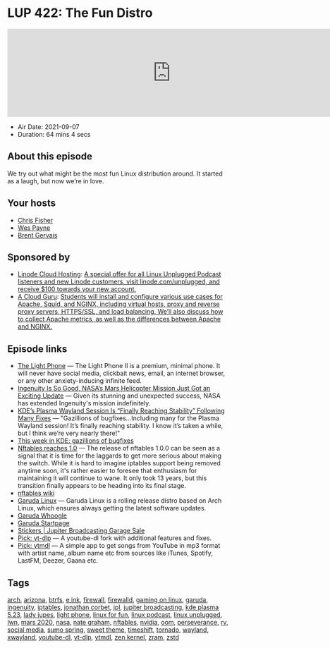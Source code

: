 # LUP 422: The Fun Distro

<iframe src="https://player.fireside.fm/v2/RUkczH-V+TA7LV3vx?theme=dark" width="740" height="200" frameborder="0" scrolling="no"></iframe>

* Air Date: 2021-09-07
* Duration: 64 mins 4 secs

## About this episode

We try out what might be the most fun Linux distribution around. It started as a laugh, but now we’re in love.

## Your hosts
* [Chris Fisher](https://linuxunplugged.com/hosts/chrislas)
* [Wes Payne](https://linuxunplugged.com/hosts/wes)
* [Brent Gervais](https://linuxunplugged.com/guests/brentgervais)

## Sponsored by

  * [Linode Cloud Hosting](https://linode.com/unplugged): [A special offer for all Linux Unplugged Podcast listeners and new Linode customers, visit linode.com/unplugged, and receive $100 towards your new account. ](https://linode.com/unplugged)
  * [A Cloud Guru](https://learn.acloud.guru/course/21d201a8-1ec5-4076-bd74-8836d87cb9f1/overview/?utm_source=jupiter&utm_medium=cpc): [Students will install and configure various use cases for Apache, Squid, and NGINX, including virtual hosts, proxy and reverse proxy servers, HTTPS/SSL, and load balancing. We’ll also discuss how to collect Apache metrics, as well as the differences between Apache and NGINX.](https://learn.acloud.guru/course/21d201a8-1ec5-4076-bd74-8836d87cb9f1/overview/?utm_source=jupiter&utm_medium=cpc)



## Episode links

  * [The Light Phone](https://www.thelightphone.com/ "The Light Phone") — The Light Phone II is a premium, minimal phone. It will never have social media, clickbait news, email, an internet browser, or any other anxiety-inducing infinite feed.
  * [Ingenuity Is So Good, NASA’s Mars Helicopter Mission Just Got an Exciting Update](https://www.sciencealert.com/remember-nasa-s-little-mars-copter-it-s-still-going-strong "Ingenuity Is So Good, NASA’s Mars Helicopter Mission Just Got an Exciting Update") — Given its stunning and unexpected success, NASA has extended Ingenuity's mission indefinitely.
  * [KDE’s Plasma Wayland Session Is “Finally Reaching Stability” Following Many Fixes](https://www.phoronix.com/scan.php?page=news_item&px=KDE-Wayland-Reach-Stability "KDE’s Plasma Wayland Session Is “Finally Reaching Stability” Following Many Fixes") — "Gazillions of bugfixes...Including many for the Plasma Wayland session! It’s finally reaching stability. I know it’s taken a while, but I think we’re very nearly there!"
  * [This week in KDE: gazillions of bugfixes](https://pointieststick.com/2021/09/03/this-week-in-kde-gazillions-of-bugfixes/ "This week in KDE: gazillions of bugfixes")
  * [Nftables reaches 1.0](https://lwn.net/Articles/867185/ "Nftables reaches 1.0") — The release of nftables 1.0.0 can be seen as a signal that it is time for the laggards to get more serious about making the switch. While it is hard to imagine iptables support being removed anytime soon, it's rather easier to foresee that enthusiasm for maintaining it will continue to wane. It only took 13 years, but this transition finally appears to be heading into its final stage.
  * [nftables wiki](https://wiki.nftables.org/wiki-nftables/index.php/Main_Page "nftables wiki")
  * [Garuda Linux](https://garudalinux.org/ "Garuda Linux") — Garuda Linux is a rolling release distro based on Arch Linux, which ensures always getting the latest software updates.
  * [Garuda Whoogle](https://search.garudalinux.org/ "Garuda Whoogle")
  * [Garuda Startpage](https://start.garudalinux.org/ "Garuda Startpage")
  * [Stickers | Jupiter Broadcasting Garage Sale](https://www.jupitergarage.com/category/stickers "Stickers | Jupiter Broadcasting Garage Sale")
  * [Pick: yt-dlp](https://github.com/yt-dlp/yt-dlp "Pick: yt-dlp") — A youtube-dl fork with additional features and fixes.
  * [Pick: ytmdl](https://github.com/deepjyoti30/ytmdl "Pick: ytmdl") — A simple app to get songs from YouTube in mp3 format with artist name, album name etc from sources like iTunes, Spotify, LastFM, Deezer, Gaana etc.



## Tags

[arch](https://linuxunplugged.com/tags/arch), [arizona](https://linuxunplugged.com/tags/arizona), [btrfs](https://linuxunplugged.com/tags/btrfs), [e ink](https://linuxunplugged.com/tags/e%20ink), [firewall](https://linuxunplugged.com/tags/firewall), [firewalld](https://linuxunplugged.com/tags/firewalld), [gaming on linux](https://linuxunplugged.com/tags/gaming%20on%20linux), [garuda](https://linuxunplugged.com/tags/garuda), [ingenuity](https://linuxunplugged.com/tags/ingenuity), [iptables](https://linuxunplugged.com/tags/iptables), [jonathan corbet](https://linuxunplugged.com/tags/jonathan%20corbet), [jpl](https://linuxunplugged.com/tags/jpl), [jupiter broadcasting](https://linuxunplugged.com/tags/jupiter%20broadcasting), [kde plasma 5.23](https://linuxunplugged.com/tags/kde%20plasma%205.23), [lady jupes](https://linuxunplugged.com/tags/lady%20jupes), [light phone](https://linuxunplugged.com/tags/light%20phone), [linux for fun](https://linuxunplugged.com/tags/linux%20for%20fun), [linux podcast](https://linuxunplugged.com/tags/linux%20podcast), [linux unplugged](https://linuxunplugged.com/tags/linux%20unplugged), [lwn](https://linuxunplugged.com/tags/lwn), [mars 2020](https://linuxunplugged.com/tags/mars%202020), [nasa](https://linuxunplugged.com/tags/nasa), [nate graham](https://linuxunplugged.com/tags/nate%20graham), [nftables](https://linuxunplugged.com/tags/nftables), [nvidia](https://linuxunplugged.com/tags/nvidia), [oom](https://linuxunplugged.com/tags/oom), [perseverance](https://linuxunplugged.com/tags/perseverance), [rv](https://linuxunplugged.com/tags/rv), [social media](https://linuxunplugged.com/tags/social%20media), [sumo spring](https://linuxunplugged.com/tags/sumo%20spring), [sweet theme](https://linuxunplugged.com/tags/sweet%20theme), [timeshift](https://linuxunplugged.com/tags/timeshift), [tornado](https://linuxunplugged.com/tags/tornado), [wayland](https://linuxunplugged.com/tags/wayland), [xwayland](https://linuxunplugged.com/tags/xwayland), [youtube-dl](https://linuxunplugged.com/tags/youtube-dl), [yt-dlp](https://linuxunplugged.com/tags/yt-dlp), [ytmdl](https://linuxunplugged.com/tags/ytmdl), [zen kernel](https://linuxunplugged.com/tags/zen%20kernel), [zram](https://linuxunplugged.com/tags/zram), [zstd](https://linuxunplugged.com/tags/zstd)
